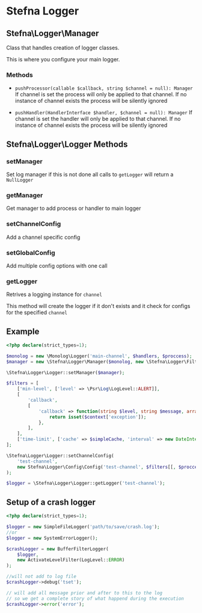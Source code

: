 # Stefna Logger

## Stefna\Logger\Manager

Class that handles creation of logger classes.

This is where you configure your main logger.

### Methods

* `pushProcessor(callable $callback, string $channel = null): Manager`
    If channel is set the process will only be applied to that channel.
    If no instance of channel exists the process will be silently ignored

* `pushHandler(HandlerInterface $handler, $channel = null): Manager` 
    If channel is set the handler will only be applied to that channel.
    If no instance of channel exists the process will be silently ignored


## Stefna\Logger\Logger Methods

### setManager

Set log manager if this is not done all calls to `getLogger` will return a `NullLogger`

### getManager

Get manager to add process or handler to main logger

### setChannelConfig

Add a channel specific config

### setGlobalConfig

Add multiple config options with one call

### getLogger

Retrives a logging instance for `channel`

This method will create the logger if it don't exists and it check for configs for the specified `channel`


## Example

```php
<?php declare(strict_types=1);

$monolog = new \Monolog\Logger('main-channel', $handlers, $proccess);
$manager = new \Stefna\Logger\Manager($monolog, new \Stefna\Logger\Filters\FilterFactory());

\Stefna\Logger\Logger::setManager($manager);

$filters = [
	['min-level', ['level' => \Psr\Log\LogLevel::ALERT]],
	[
		'callback',
		[
			'callback' => function(string $level, string $message, array $context) {
				return isset($context['exception']);
			},
		],
	],
	['time-limit', ['cache' => $simpleCache, 'interval' => new DateInterval('P1D')]]
];

\Stefna\Logger\Logger::setChannelConfig(
    'test-channel',
    new Stefna\Logger\Config\Config('test-channel', $filters[[, $proccess], $handlers])
);

$logger = \Stefna\Logger\Logger::getLogger('test-channel');

```

## Setup of a crash logger

```php
<?php declare(strict_types=1);

$logger = new SimpleFileLogger('path/to/save/crash.log');
//or
$logger = new SystemErrorLogger();

$crashLogger = new BufferFilterLogger(
    $logger,
    new ActivateLevelFilter(LogLevel::ERROR)
);

//will not add to log file
$crashLogger->debug('tset');

// will add all message prior and after to this to the log
// so we get a complete story of what happend during the execution
$crashLogger->error('error');

```

